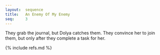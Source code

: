 ```yaml
---
layout:  sequence
title:   An Enemy Of My Enemy
seq:     3
---
```


They grab the journal, but Dolya catches them.
They convince her to join them, but only after they complete a task for her.

{% include refs.md %}




